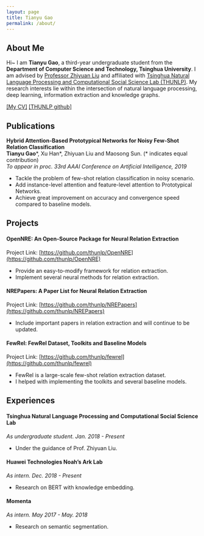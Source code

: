 ```yaml
---
layout: page
title: Tianyu Gao
permalink: /about/
---
```




## **About Me**

Hi~ I am **Tianyu Gao**, a third-year undergraduate student from the **Department of Computer Science and Technology, Tsinghua University**. I am advised by [Professor Zhiyuan Liu](http://nlp.csai.tsinghua.edu.cn/~lzy/) and affiliated with [Tsinghua Natural Language Processing and Computational Social Science Lab (THUNLP)](http://nlp.csai.tsinghua.edu.cn/site2/). My research interests lie within the intersection of natural language processing, deep learning, information extraction and knowledge graphs.

[[My CV]](https://gaotianyu1350.github.io/assets/cv_thu_tianyu_gao.pdf) [[THUNLP github]](https://github.com/thunlp)

## **Publications**

**Hybrid Attention-Based Prototypical Networks for Noisy Few-Shot Relation Classification** <br>**Tianyu Gao**\*, Xu Han\*, Zhiyuan Liu and Maosong Sun. (* indicates equal contribution)<br>_To appear in proc. 33rd AAAI Conference on Artificial Intelligence, 2019_

* Tackle the problem of few-shot relation classification in noisy scenario.
* Add instance-level attention and feature-level attention to Prototypical Networks.
* Achieve great improvement on accuracy and convergence speed compared to baseline models.

## **Projects**

#### **OpenNRE: An Open-Source Package for Neural Relation Extraction**

Project Link: [https://github.com/thunlp/OpenNRE](https://github.com/thunlp/OpenNRE)

* Provide an easy-to-modify framework for relation extraction.
* Implement several neural methods for relation extraction.

#### **NREPapers: A Paper List for Neural Relation Extraction**

Project Link: [https://github.com/thunlp/NREPapers](https://github.com/thunlp/NREPapers)

* Include important papers in relation extraction and will continue to be updated.

#### **FewRel: FewRel Dataset, Toolkits and Baseline Models**

Project Link: [https://github.com/thunlp/fewrel](https://github.com/thunlp/fewrel)

* FewRel is a large-scale few-shot relation extraction dataset.
* I helped with implementing the toolkits and several baseline models.

## **Experiences**

#### **Tsinghua Natural Language Processing and Computational Social Science Lab**

_As undergraduate student. Jan. 2018 - Present_

* Under the guidance of Prof. Zhiyuan Liu.

#### **Huawei Technologies Noah’s Ark Lab**

_As intern. Dec. 2018 - Present_

* Research on BERT with knowledge embedding.

#### **Momenta**

_As intern. May 2017 - May. 2018_

* Research on semantic segmentation.